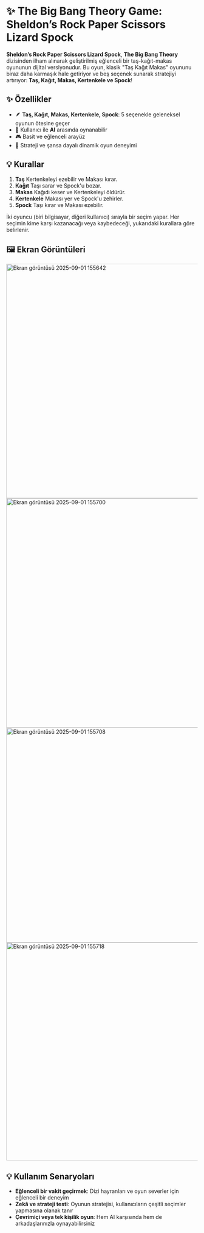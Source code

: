 # ✨ The Big Bang Theory Game: Sheldon’s Rock Paper Scissors Lizard Spock

**Sheldon’s Rock Paper Scissors Lizard Spock**, **The Big Bang Theory** dizisinden ilham alınarak geliştirilmiş eğlenceli bir taş-kağıt-makas oyununun dijital versiyonudur. Bu oyun, klasik "Taş Kağıt Makas" oyununu biraz daha karmaşık hale getiriyor ve beş seçenek sunarak stratejiyi artırıyor: **Taş, Kağıt, Makas, Kertenkele ve Spock**!

## ✨ Özellikler

- 🪶 **Taş, Kağıt, Makas, Kertenkele, Spock**: 5 seçenekle geleneksel oyunun ötesine geçer
- 🤖 Kullanıcı ile **AI** arasında oynanabilir
- 🎮 Basit ve eğlenceli arayüz
- 🧠 Strateji ve şansa dayalı dinamik oyun deneyimi

## 💡 Kurallar

1. **Taş** Kertenkeleyi ezebilir ve Makası kırar.
2. **Kağıt** Taşı sarar ve Spock'u bozar.
3. **Makas** Kağıdı keser ve Kertenkeleyi öldürür.
4. **Kertenkele** Makası yer ve Spock'u zehirler.
5. **Spock** Taşı kırar ve Makası ezebilir.

İki oyuncu (biri bilgisayar, diğeri kullanıcı) sırayla bir seçim yapar. Her seçimin kime karşı kazanacağı veya kaybedeceği, yukarıdaki kurallara göre belirlenir.

## 🖼️ Ekran Görüntüleri
<img width="830" height="616" alt="Ekran görüntüsü 2025-09-01 155642" src="https://github.com/user-attachments/assets/848d07c6-b72c-4823-a8b4-7feeb1b7b232" />
<img width="869" height="603" alt="Ekran görüntüsü 2025-09-01 155700" src="https://github.com/user-attachments/assets/1401b9cf-3f0c-4f81-9b13-30bad6a35341" />
<img width="716" height="564" alt="Ekran görüntüsü 2025-09-01 155708" src="https://github.com/user-attachments/assets/449b93e3-0c67-48fa-96fd-b04bc05e6190" />
<img width="738" height="573" alt="Ekran görüntüsü 2025-09-01 155718" src="https://github.com/user-attachments/assets/3327d243-c38d-4068-a0f1-1363f94165e7" />



## 💡 Kullanım Senaryoları

- **Eğlenceli bir vakit geçirmek**: Dizi hayranları ve oyun severler için eğlenceli bir deneyim
- **Zekâ ve strateji testi**: Oyunun stratejisi, kullanıcıların çeşitli seçimler yapmasına olanak tanır
- **Çevrimiçi veya tek kişilik oyun**: Hem AI karşısında hem de arkadaşlarınızla oynayabilirsiniz

